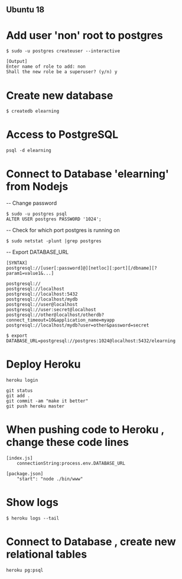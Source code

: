 
## Ubuntu 18
# Add user 'non' root to postgres
```
$ sudo -u postgres createuser --interactive

[Output]
Enter name of role to add: non
Shall the new role be a superuser? (y/n) y
```

# Create new database
```
$ createdb elearning
```

# Access to PostgreSQL
```
psql -d elearning
```

# Connect to Database 'elearning' from Nodejs
-- Change password
```
$ sudo -u postgres psql
ALTER USER postgres PASSWORD '1024';
```

-- Check for which port postgres is running on
```
$ sudo netstat -plunt |grep postgres
```

-- Export DATABASE_URL
```
[SYNTAX]
postgresql://[user[:password]@][netloc][:port][/dbname][?param1=value1&...]

postgresql://
postgresql://localhost
postgresql://localhost:5432
postgresql://localhost/mydb
postgresql://user@localhost
postgresql://user:secret@localhost
postgresql://other@localhost/otherdb?connect_timeout=10&application_name=myapp
postgresql://localhost/mydb?user=other&password=secret
```
```
$ export DATABASE_URL=postgresql://postgres:1024@localhost:5432/elearning
```

# Deploy Heroku
```
heroku login

git status
git add .
git commit -am "make it better"
git push heroku master
```

# When pushing code to Heroku , change these code lines
```
[index.js]
    connectionString:process.env.DATABASE_URL

[package.json]
    "start": "node ./bin/www"
```

# Show logs
```
$ heroku logs --tail
```

# Connect to Database , create new relational tables
```
heroku pg:psql
```
